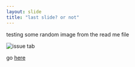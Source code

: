 ```yaml
---
layout: slide
title: "last slide? or not"
---
```

testing some random image from the read me file

![issue tab](https://lab.github.com/public/images/issue_tab.png)

go [here](https://scratchusernamemrtbts.github.io/hello-world/rREADME.md)
